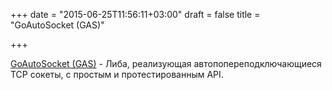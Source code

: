 +++
date = "2015-06-25T11:56:11+03:00"
draft = false
title = "GoAutoSocket (GAS)"

+++

<p><a href="https://github.com/teh-cmc/goautosocket">GoAutoSocket (GAS)</a>&nbsp;- Либа, реализующая автопопереподключающиеся TCP сокеты, с простым и протестированным API.</p>

